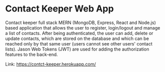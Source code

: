 # Contact Keeper Web App
Contact keeper full stack MERN (MongoDB, Express, React and Node.js) based application that allows the user to register, login/logout and manage a list of contacts.
After being authenticated, the user can add, delete or update contacts, which are stored on the database 
and which can be reached only by that same user (users cannot see other users' contact lists). Jason Web Tokens (JWT) are 
used for adding the authorization features to the back-end.  

Link: https://contct-keeper.herokuapp.com/
